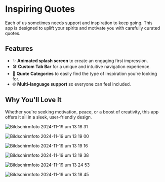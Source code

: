 # Inspiring Quotes  

Each of us sometimes needs support and inspiration to keep going. This app is designed to uplift your spirits and motivate you with carefully curated quotes.  

## Features  
- ✨ **Animated splash screen** to create an engaging first impression.  
- 🛠 **Custom Tab Bar** for a unique and intuitive navigation experience.  
- 💬 **Quote Categories** to easily find the type of inspiration you're looking for.  
- 🌐 **Multi-language support** so everyone can feel included.  

## Why You'll Love It  
Whether you're seeking motivation, peace, or a boost of creativity, this app offers it all in a sleek, user-friendly design.  

![Bildschirmfoto 2024-11-19 um 13 18 31](https://github.com/user-attachments/assets/db92f508-76fe-43aa-a316-b379e00ac3f1)

![Bildschirmfoto 2024-11-19 um 13 19 00](https://github.com/user-attachments/assets/68937c10-c5f0-4d95-a98b-c84fbef727f0)

![Bildschirmfoto 2024-11-19 um 13 19 16](https://github.com/user-attachments/assets/0133e2b4-4639-4bc2-bd09-f7417435e48c)

![Bildschirmfoto 2024-11-19 um 13 19 38](https://github.com/user-attachments/assets/2bd8dd01-fe49-43cf-9d0d-c919eb0f09bd)

![Bildschirmfoto 2024-11-19 um 13 24 53](https://github.com/user-attachments/assets/3f09f7e0-2855-48fd-a519-1094aa41a935)

![Bildschirmfoto 2024-11-19 um 13 18 45](https://github.com/user-attachments/assets/daf1d466-9bfe-4231-afde-93bf93e2e702)


